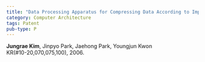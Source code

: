 ```yaml
---
title: "Data Processing Apparatus for Compressing Data According to Improved Variable Length Coding Method"
category: Computer Architecture
tags: Patent
pub-type: P
---
```


**Jungrae Kim**, Jinpyo Park, Jaehong Park, Youngjun Kwon<br>
KR(#10-20,070,075,100), 2006.
